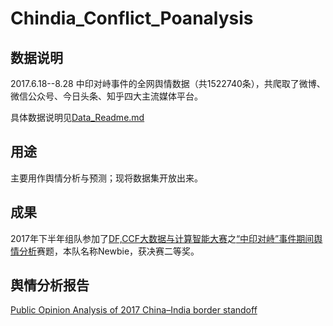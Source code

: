 # Chindia_Conflict_Poanalysis

## 数据说明
2017.6.18--8.28 中印对峙事件的全网舆情数据（共1522740条），共爬取了微博、微信公众号、今日头条、知乎四大主流媒体平台。

具体数据说明见[Data_Readme.md](Chindia_Conflict_poanlysis/Chindia_Conflict_poanlysis/Data_Readme.md)

## 用途
主要用作舆情分析与预测；现将数据集开放出来。

## 成果
2017年下半年组队参加了[DF,CCF大数据与计算智能大赛](http://www.datafountain.cn/#/)之[“中印对峙”事件期间舆情分析](http://www.datafountain.cn/#/competitions/272/intro)赛题，本队名称Newbie，获决赛二等奖。

## 舆情分析报告
[Public Opinion Analysis of 2017 China–India border standoff ](https://github.com/ScarlettYellow/Chindia/blob/master/Public%20Opinion%20Analysis%20of%202017%20China%E2%80%93India%20border%20standoff%20.pdf)
